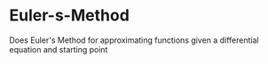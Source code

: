 # Euler-s-Method
Does Euler's Method for approximating functions given a differential equation and starting point
